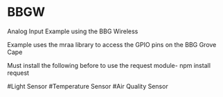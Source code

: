 # BBGW

Analog Input Example using the BBG Wireless 

Example uses the mraa library to access the GPIO pins on the BBG Grove Cape

Must install the following before to use the request module- npm install request

#Light Sensor
#Temperature Sensor
#Air Quality Sensor

